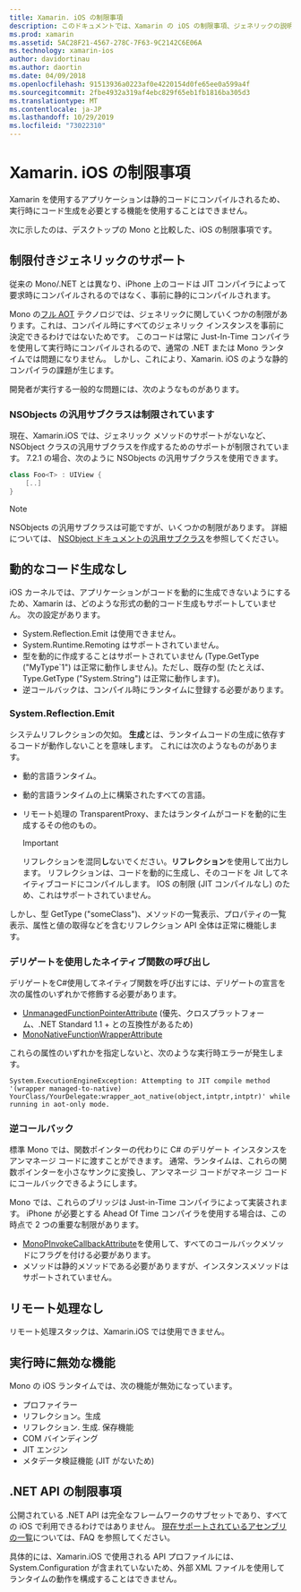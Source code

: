 ```yaml
---
title: Xamarin. iOS の制限事項
description: このドキュメントでは、Xamarin の iOS の制限事項、ジェネリックの説明、NSObjects の汎用サブクラス、ジェネリックオブジェクトでの P/Invoke などについて説明します。
ms.prod: xamarin
ms.assetid: 5AC28F21-4567-278C-7F63-9C2142C6E06A
ms.technology: xamarin-ios
author: davidortinau
ms.author: daortin
ms.date: 04/09/2018
ms.openlocfilehash: 91513936a0223af0e4220154d0fe65ee0a599a4f
ms.sourcegitcommit: 2fbe4932a319af4ebc829f65eb1fb1816ba305d3
ms.translationtype: MT
ms.contentlocale: ja-JP
ms.lasthandoff: 10/29/2019
ms.locfileid: "73022310"
---
```

# <a name="limitations-of-xamarinios"></a>Xamarin. iOS の制限事項

Xamarin を使用するアプリケーションは静的コードにコンパイルされるため、実行時にコード生成を必要とする機能を使用することはできません。

次に示したのは、デスクトップの Mono と比較した、iOS の制限事項です。

 <a name="Limited_Generics_Support" />

## <a name="limited-generics-support"></a>制限付きジェネリックのサポート

従来の Mono/.NET とは異なり、iPhone 上のコードは JIT コンパイラによって要求時にコンパイルされるのではなく、事前に静的にコンパイルされます。

Mono の[フル AOT](https://www.mono-project.com/docs/advanced/aot/#full-aot) テクノロジでは、ジェネリックに関していくつかの制限があります。これは、コンパイル時にすべてのジェネリック インスタンスを事前に決定できるわけではないためです。 このコードは常に Just-In-Time コンパイラを使用して実行時にコンパイルされるので、通常の .NET または Mono ランタイムでは問題になりません。 しかし、これにより、Xamarin. iOS のような静的コンパイラの課題が生じます。

開発者が実行する一般的な問題には、次のようなものがあります。

 <a name="Generic_Subclasses_of_NSObjects_are_limited" />

### <a name="generic-subclasses-of-nsobjects-are-limited"></a>NSObjects の汎用サブクラスは制限されています

現在、Xamarin.iOS では、ジェネリック メソッドのサポートがないなど、NSObject クラスの汎用サブクラスを作成するためのサポートが制限されています。 7\.2.1 の場合、次のように NSObjects の汎用サブクラスを使用できます。

```csharp
class Foo<T> : UIView {
    [..]
}
```

> [!NOTE]
> NSObjects の汎用サブクラスは可能ですが、いくつかの制限があります。 詳細については、 [NSObject ドキュメントの汎用サブクラス](~/ios/internals/api-design/nsobject-generics.md)を参照してください。

 <a name="No_Dynamic_Code_Generation" />

## <a name="no-dynamic-code-generation"></a>動的なコード生成なし

iOS カーネルでは、アプリケーションがコードを動的に生成できないようにするため、Xamarin は、どのような形式の動的コード生成もサポートしていません。 次の設定があります。

- System.Reflection.Emit は使用できません。
- System.Runtime.Remoting はサポートされていません。
- 型を動的に作成することはサポートされていません (Type.GetType ("MyType`1") は正常に動作しません)。ただし、既存の型 (たとえば、Type.GetType ("System.String") は正常に動作します)。
- 逆コールバックは、コンパイル時にランタイムに登録する必要があります。

 <a name="System.Reflection.Emit" />

### <a name="systemreflectionemit"></a>System.Reflection.Emit

システムリフレクションの欠如。 **生成**とは、ランタイムコードの生成に依存するコードが動作しないことを意味します。 これには次のようなものがあります。

- 動的言語ランタイム。
- 動的言語ランタイムの上に構築されたすべての言語。
- リモート処理の TransparentProxy、またはランタイムがコードを動的に生成するその他のもの。

  > [!IMPORTANT]
  > リフレクションを混同**し**ないでください。**リフレクション**を使用して出力します。 リフレクションは、コードを動的に生成し、そのコードを Jit してネイティブコードにコンパイルします。 IOS の制限 (JIT コンパイルなし) のため、これはサポートされていません。

しかし、型 GetType ("someClass")、メソッドの一覧表示、プロパティの一覧表示、属性と値の取得などを含むリフレクション API 全体は正常に機能します。

### <a name="using-delegates-to-call-native-functions"></a>デリゲートを使用したネイティブ関数の呼び出し

デリゲートをC#使用してネイティブ関数を呼び出すには、デリゲートの宣言を次の属性のいずれかで修飾する必要があります。

- [UnmanagedFunctionPointerAttribute](xref:System.Runtime.InteropServices.UnmanagedFunctionPointerAttribute) (優先、クロスプラットフォーム、.NET Standard 1.1 + との互換性があるため)
- [MonoNativeFunctionWrapperAttribute](xref:ObjCRuntime.MonoNativeFunctionWrapperAttribute)

これらの属性のいずれかを指定しないと、次のような実行時エラーが発生します。

```
System.ExecutionEngineException: Attempting to JIT compile method '(wrapper managed-to-native) YourClass/YourDelegate:wrapper_aot_native(object,intptr,intptr)' while running in aot-only mode.
```

 <a name="Reverse_Callbacks" />

### <a name="reverse-callbacks"></a>逆コールバック

標準 Mono では、関数ポインターの代わりに C# のデリゲート インスタンスをアンマネージ コードに渡すことができます。 通常、ランタイムは、これらの関数ポインターを小さなサンクに変換し、アンマネージ コードがマネージ コードにコールバックできるようにします。

Mono では、これらのブリッジは Just-in-Time コンパイラによって実装されます。 iPhone が必要とする Ahead Of Time コンパイラを使用する場合は、この時点で 2 つの重要な制限があります。

- [MonoPInvokeCallbackAttribute](xref:ObjCRuntime.MonoPInvokeCallbackAttribute)を使用して、すべてのコールバックメソッドにフラグを付ける必要があります。
- メソッドは静的メソッドである必要がありますが、インスタンスメソッドはサポートされていません。

<a name="No_Remoting" />

## <a name="no-remoting"></a>リモート処理なし

リモート処理スタックは、Xamarin.iOS では使用できません。

 <a name="Runtime_Disabled_Features" />

## <a name="runtime-disabled-features"></a>実行時に無効な機能

Mono の iOS ランタイムでは、次の機能が無効になっています。

- プロファイラー
- リフレクション。生成
- リフレクション. 生成. 保存機能
- COM バインディング
- JIT エンジン
- メタデータ検証機能 (JIT がないため)

 <a name=".NET_API_Limitations" />

## <a name="net-api-limitations"></a>.NET API の制限事項

公開されている .NET API は完全なフレームワークのサブセットであり、すべての iOS で利用できるわけではありません。 [現在サポートされているアセンブリの一覧](~/cross-platform/internals/available-assemblies.md)については、FAQ を参照してください。

具体的には、Xamarin.iOS で使用される API プロファイルには、System.Configuration が含まれていないため、外部 XML ファイルを使用してランタイムの動作を構成することはできません。
